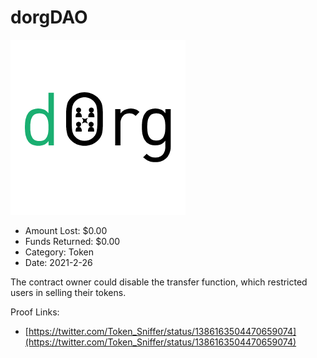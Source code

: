 # dorgDAO
![dorgDAO](/rektimages/dorgDAO.png)
- Amount Lost: $0.00
- Funds Returned: $0.00
- Category: Token
- Date: 2021-2-26

The contract owner could disable the transfer function, which restricted users in selling their tokens.


Proof Links:
- [https://twitter.com/Token_Sniffer/status/1386163504470659074](https://twitter.com/Token_Sniffer/status/1386163504470659074)


